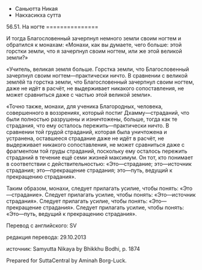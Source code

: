 









* Саньютта Никая
* Накхасикха сутта


56\.51\. На ногте
\=\=\=\=\=\=\=\=\=\=\=\=\=\=\=



И тогда Благословенный зачерпнул немного земли своим ногтем и обратился к монахам: «Монахи, как вы думаете, чего больше: этой горстки земли, что я зачерпнул своим ногтем, или же этой великой земли?»


«Учитель, великая земля больше\. Горстка земли, что Благословенный зачерпнул своим ногтем—практически ничто\. В сравнении с великой землёй та горстка земли, что Благословенный зачерпнул своим ногтем, даже не идёт в расчёт, не выдерживает никакого сопоставления, не может сравниться даже с частью этой великой земли»\.


«Точно также, монахи, для ученика Благородных, человека, совершенного в воззрениях, который постиг Дхамму—страданий, что были полностью разрушены и изничтожены, больше, тогда как те страдания, что ему осталось пережить—практически ничто\. В сравнении той грудой страданий, которая была уничтожена и устранена, оставшееся страдание даже не идёт в расчёт, не выдерживает никакого сопоставления, не может сравниться даже с фрагментом той груды страданий, поскольку ему осталось пережить страданий в течение ещё семи жизней максимум\. Он тот, кто понимает в соответствии с действительностью: «Это—страдание; это—источник страдания; это—прекращение страдания; это—путь, ведущий к прекращению страдания»\.


Таким образом, монахи, следует прилагать усилие, чтобы понять: «Это—страдание»\. Следует прилагать усилие, чтобы понять: «Это—источник страдания»\. Следует прилагать усилие, чтобы понять: «Это—прекращение страдания»\. Следует прилагать усилие, чтобы понять: «Это—путь, ведущий к прекращению страдания»\.



Перевод с английского: SV


редакция перевода: 29\.10\.2013


источник: Samyutta Nikaya by Bhikkhu Bodhi, p\. 1874


Prepared for SuttaCentral by Aminah Borg\-Luck\.






